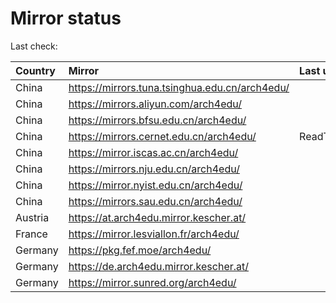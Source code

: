 <script src="./time.js"></script>
# Mirror status
Last check: <script type="text/javascript">localize(1747063738.4106665);</script>

|Country|Mirror|Last update|
|:------|:-----|:----------|
|China|https://mirrors.tuna.tsinghua.edu.cn/arch4edu/|<script type="text/javascript">localize(1747033079);</script>|
|China|https://mirrors.aliyun.com/arch4edu/|<script type="text/javascript">localize(1747033079);</script>|
|China|https://mirrors.bfsu.edu.cn/arch4edu/|<script type="text/javascript">localize(1747033079);</script>|
|China|https://mirrors.cernet.edu.cn/arch4edu/|ReadTimeout|
|China|https://mirror.iscas.ac.cn/arch4edu/|<script type="text/javascript">localize(1747033079);</script>|
|China|https://mirrors.nju.edu.cn/arch4edu/|<script type="text/javascript">localize(1745044909);</script>|
|China|https://mirror.nyist.edu.cn/arch4edu/|<script type="text/javascript">localize(1747033079);</script>|
|China|https://mirrors.sau.edu.cn/arch4edu/|<script type="text/javascript">localize(1731653531);</script>|
|Austria|https://at.arch4edu.mirror.kescher.at/|<script type="text/javascript">localize(1747033079);</script>|
|France|https://mirror.lesviallon.fr/arch4edu/|<script type="text/javascript">localize(1747033079);</script>|
|Germany|https://pkg.fef.moe/arch4edu/|<script type="text/javascript">localize(1747033079);</script>|
|Germany|https://de.arch4edu.mirror.kescher.at/|<script type="text/javascript">localize(1747033079);</script>|
|Germany|https://mirror.sunred.org/arch4edu/|<script type="text/javascript">localize(1747033079);</script>|

<script src="./tablefilter/tablefilter.js"></script>
<script src="./table.js"></script>